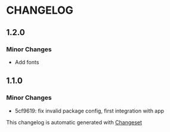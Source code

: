 # CHANGELOG

## 1.2.0

### Minor Changes

- Add fonts

## 1.1.0

### Minor Changes

- 5cf9619: fix invalid package config, first integration with app

This changelog is automatic generated with [Changeset](https://github.com/changesets/changesets)

